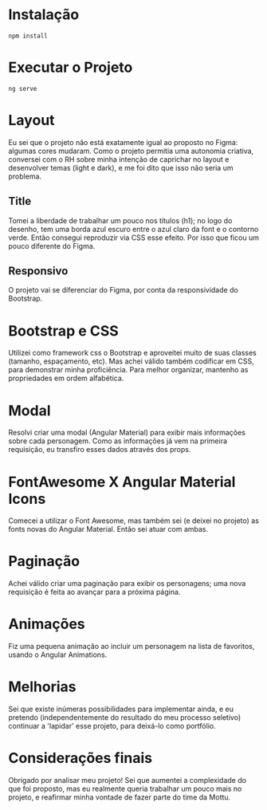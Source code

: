 # Instalação
`npm install`

# Executar o Projeto
`ng serve`


# Layout
Eu sei que o projeto não está exatamente igual ao proposto no Figma: algumas cores mudaram.
Como o projeto permitia uma autonomia criativa, conversei com o RH sobre minha intenção de caprichar no layout e desenvolver temas (light e dark), e me foi dito que isso não seria um problema.

## Title
Tomei a liberdade de trabalhar um pouco nos títulos (h1); no logo do desenho, tem uma borda azul escuro entre o azul claro da font e o contorno verde. Então consegui reproduzir via CSS esse efeito. Por isso que ficou um pouco diferente do Figma.

## Responsivo
O projeto vai se diferenciar do Figma, por conta da responsividade do Bootstrap. 

# Bootstrap e CSS
Utilizei como framework css o Bootstrap e aproveitei muito de suas classes (tamanho, espaçamento, etc). Mas achei válido também codificar em CSS, para demonstrar minha proficiência.
Para melhor organizar, mantenho as propriedades em ordem alfabética.

# Modal
Resolvi criar uma modal (Angular Material) para exibir mais informações sobre cada personagem. Como as informações já vem na primeira requisição, eu transfiro esses dados através dos props.

# FontAwesome X Angular Material Icons
Comecei a utilizar o Font Awesome, mas também sei (e deixei no projeto) as fonts novas do Angular Material. Então sei atuar com ambas.

# Paginação
Achei válido criar uma paginação para exibir os personagens; uma nova requisição é feita ao avançar para a próxima página.

# Animações
Fiz uma pequena animação ao incluir um personagem na lista de favoritos, usando o Angular Animations.

# Melhorias
Sei que existe inúmeras possibilidades para implementar ainda, e eu pretendo (independentemente do resultado do meu processo seletivo) continuar a 'lapidar' esse projeto, para deixá-lo como portfólio.

# Considerações finais
Obrigado por analisar meu projeto! Sei que aumentei a complexidade do que foi proposto, mas eu realmente queria trabalhar um pouco mais no projeto, e reafirmar minha vontade de fazer parte do time da Mottu.
